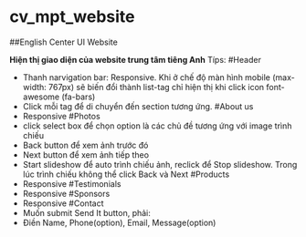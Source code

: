 # cv_mpt_website
##English Center UI Website 

**Hiện thị giao diện của website trung tâm tiêng Anh**
Típs:
#Header
- Thanh narvigation bar: Responsive. Khi ở chế độ màn hình mobile (max-width: 767px) sẽ biến đổi thành list-tag chỉ hiện thị khi click icon font-awesome (fa-bars)
- Click mỗi tag để di chuyển đến section tương ứng. 
#About us
- Responsive
#Photos
- click select box để chọn option là các chủ đề tương ứng với image trình chiếu
- Back button để xem ảnh trước đó
- Next button để xem ảnh tiếp theo
- Start slideshow để auto trình chiếu ảnh, reclick để Stop slideshow. Trong lúc trình chiếu không thể click Back và Next
#Products
- Responsive
#Testimonials
- Responsive
#Sponsors
- Responsive
#Contact
- Muốn submit Send It button, phải:
- Điền Name, Phone(option), Email, Message(option)


